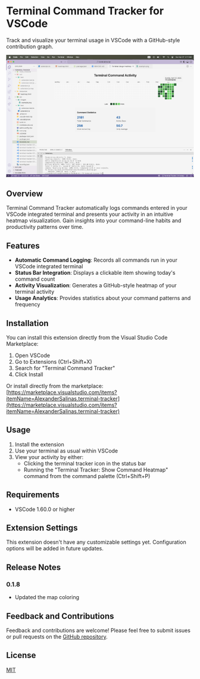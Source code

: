 # Terminal Command Tracker for VSCode

Track and visualize your terminal usage in VSCode with a GitHub-style contribution graph.

![example](src/images/example.png)
## Overview

Terminal Command Tracker automatically logs commands entered in your VSCode integrated terminal and presents your activity in an intuitive heatmap visualization. Gain insights into your command-line habits and productivity patterns over time.

## Features

- **Automatic Command Logging**: Records all commands run in your VSCode integrated terminal
- **Status Bar Integration**: Displays a clickable item showing today's command count
- **Activity Visualization**: Generates a GitHub-style heatmap of your terminal activity
- **Usage Analytics**: Provides statistics about your command patterns and frequency

## Installation

You can install this extension directly from the Visual Studio Code Marketplace:

1. Open VSCode
2. Go to Extensions (Ctrl+Shift+X)
3. Search for "Terminal Command Tracker"
4. Click Install

Or install directly from the marketplace:
[https://marketplace.visualstudio.com/items?itemName=AlexanderSalinas.terminal-tracker](https://marketplace.visualstudio.com/items?itemName=AlexanderSalinas.terminal-tracker)

## Usage

1. Install the extension
2. Use your terminal as usual within VSCode
3. View your activity by either:
   - Clicking the terminal tracker icon in the status bar
   - Running the "Terminal Tracker: Show Command Heatmap" command from the command palette (Ctrl+Shift+P)

## Requirements

- VSCode 1.60.0 or higher

## Extension Settings

This extension doesn't have any customizable settings yet. Configuration options will be added in future updates.

## Release Notes

### 0.1.8

- Updated the map coloring

## Feedback and Contributions

Feedback and contributions are welcome! Please feel free to submit issues or pull requests on the [GitHub repository](https://github.com/AlexCSalinas/VscodeCLI_Heatmap).

## License

[MIT](LICENSE)
